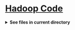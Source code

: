 <h1 style='text-decoration:underline'>Hadoop Code</h1>


<div style='width:1000px;margin:auto'>

<details><summary><b>See files in current directory</b></summary><p>
~~~
hadoop fs -ls /
~~~
</p></details>


</div>































